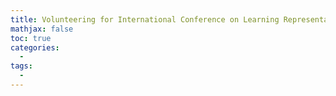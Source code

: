 ```yaml
---
title: Volunteering for International Conference on Learning Representations
mathjax: false
toc: true
categories:
  - 
tags:
  - 
---
```


